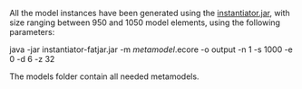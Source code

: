 All the model instances have been generated using the [instantiator.jar](https://github.com/atlanmod/mondo-atlzoo-benchmark/blob/master/fr.inria.atlanmod.instantiator/dist/instantiator-fatjar.jar?raw=true), with size ranging between 950 and 1050 model elements, using the following  parameters:

java -jar instantiator-fatjar.jar -m $metamodel$.ecore -o output -n 1 -s 1000 -e 0 -d 6 -z 32 

The models folder contain all needed metamodels.
